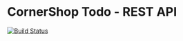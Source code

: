 # CornerShop Todo - REST API
 [![Build
   Status](https://travis-ci.org/royarzun/cornershopTodo.svg?branch=master)](https://travis-ci.org/royarzun/cornershopTodo)


